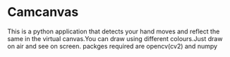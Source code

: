 # Camcanvas
This is a python application that detects your hand moves and reflect the same in the virtual canvas.You can draw using different colours.Just draw on air and see on screen.
packges required are opencv(cv2) and numpy
